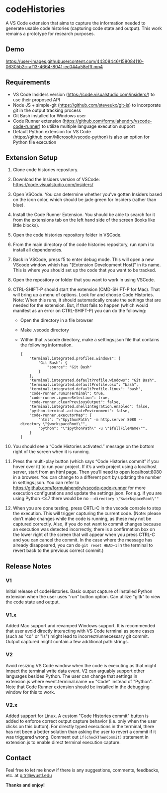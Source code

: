 # codeHistories

A VS Code extension that aims to capture the information needed to generate usable code histories (capturing code state and output). This work remains a prototype for research purposes.

## Demo

https://user-images.githubusercontent.com/44308446/158084110-06305b2c-af13-4664-8041-ec044a58efff.mp4

## Requirements

* VS Code Insiders version (https://code.visualstudio.com/insiders/) to use their proposed API
* Node JS + simple-git (https://github.com/steveukx/git-js) to incorporate git in the output tracking process
* Git Bash installed for Windows user
* Code Runner extension (https://github.com/formulahendry/vscode-code-runner) to utilize multiple language execution support
* Default Python extension for VS Code (https://github.com/Microsoft/vscode-python) is also an option for Python file execution

## Extension Setup

1.  Clone code histories repository.
2.  Download the Insiders version of VSCode: https://code.visualstudio.com/insiders/
3.  Open VSCode. You can determine whether you’ve gotten Insiders based on the icon color, which should be jade green for Insiders (rather than blue).
4.  Install the Code Runner Extension. You should be able to search for it from the extensions tab on the left hand side of the screen (looks like little blocks).
5.  Open the code histories repository folder in VSCode.
6.  From the main directory of the code histories repository, run npm i to install all dependencies.
7.  Back in VSCode, press f5 to enter debug mode. This will open a new VScode window which has "[Extension Development Host]" in its name. This is where you should set up the code that you want to be tracked.
8.  Open the repository or folder that you want to work in using VSCode.
9.  CTRL-SHIFT-P should start the extension (CMD-SHIFT-P for Mac). That will bring up a menu of options. Look for and choose Code Histories. Note: When this runs, it should automatically create the settings that are needed for the extension. But, if that fails to happen (which would manifest as an error on CTRL-SHIFT-P) you can do the following:
    -   Open the directory in a file browser

    -   Make .vscode directory

    -   Within that .vscode directory, make a settings.json file that contains the following information.

        ```
        {
            "terminal.integrated.profiles.windows": {
                "Git Bash": {
                    "source": "Git Bash"
                }
            },
            "terminal.integrated.defaultProfile.windows": "Git Bash",
            "terminal.integrated.defaultProfile.osx": "bash",
            "terminal.integrated.defaultProfile.linux": "bash",
            "code-runner.runInTerminal": true,
            "code-runner.ignoreSelection": true,
            "code-runner.clearPreviousOutput": false,
            "terminal.integrated.shellIntegration.enabled": false,
            "python.terminal.activateEnvironment": false,
            "code-runner.executorMap": {
                "html": "\"$pythonPath\" -m http.server 8080 --directory \"$workspaceRoot\"",
                "python": "\"$pythonPath\" -u \"$fullFileName\"",
            }
        }
        ```

10.  You should see a “Code Histories activated.” message on the bottom right of the screen when it is running.
11. Press the multi-play button (which says “Code Histories commit” if you hover over it) to run your project. If it’s a web project using a localhost server, start from an html page. Then you’ll need to open localhost:8080 in a browser. 
You can change to a different port by updating the number in settings.json.
You can refer to https://github.com/formulahendry/vscode-code-runner for more execution configurations and update the settings.json. For e.g. if you are using Python <3.7 there would be no ```--directory \"$workspaceRoot\""```
12. When you are done testing, press CRTL-C in the vscode console to stop the execution. This will trigger capturing the current code. (Note: please don’t make changes while the code is running, as these may not be captured correctly. Also, if you do not want to commit changes because an execution was detected incorrectly, there is a confirmation box on the lower right of the screen that will appear when you press CTRL-C and you can cancel the commit. In the case where the message has already disappeared, you can do ```git reset HEAD~1``` in the terminal to revert back to the previous correct commit.)

## Release Notes

### V1

Initial release of codeHistories. Basic output capture of installed Python extension when the user uses "run" button option. Can utilize "gitk" to view the code state and output.

### V1.x

Added Mac support and revamped Windows support. It is recommended that user avoid directly interacting with VS Code terminal as some cases (such as "cd" or "ls") might lead to incorrect/unnecessary git commit. Output captured might contain a few additional path strings.

### V2

Avoid resizing VS Code window when the code is executing as that might impact the terminal write data event. V2 can arguably support other languages besides Python. The user can change that settings in extension.js where event.terminal.name == "Code" instead of "Python". Note that Code Runner extension should be installed in the debugging window for this to work.

### V2.x

Added support for Linux. A custom "Code Histories commit" button is added to enforce correct output capture behavior (i.e. only when the user clicks on this button). For directly typed executions in the terminal, there has not been a better solution than asking the user to revert a commit if it was triggered wrong. Comment out ```if(checkThenCommit)``` statement in extension.js to enable direct terminal execution capture.

## Contact

Feel free to let me know if there is any suggestions, comments, feedbacks, etc. at p.tri@wustl.edu

**Thanks and enjoy!**

